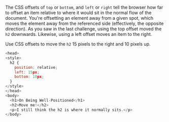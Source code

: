 The CSS offsets of `top` or `bottom`, 
and `left` or `right` tell the browser how far to offset an item relative to where it would sit in the normal flow of the document. 
You're offsetting an element away from a given spot, which moves the element away from the referenced side (effectively, 
the opposite direction). As you saw in the last challenge, using the top offset moved the `h2` downwards. 
Likewise, using a left offset moves an item to the right.

Use CSS offsets to move the `h2` 15 pixels to the right and 10 pixels up.

```js
<head>
<style>
  h2 {
    position: relative;
    left: 15px;
    bottom: 10px;
  }
</style>
</head>
<body>
  <h1>On Being Well-Positioned</h1>
  <h2>Move me!</h2>
  <p>I still think the h2 is where it normally sits.</p>
</body>
